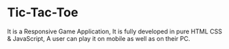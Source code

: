 # Tic-Tac-Toe
It is a Responsive Game Application,
It is fully developed in pure HTML CSS & JavaScript,
A user can play it on mobile as well as on their PC.

